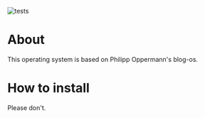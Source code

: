 ![tests](https://github.com/darkstormdev/os/actions/workflows/code.yml/badge.svg)
# About
This operating system is based on Philipp Oppermann's blog-os.
# How to install
Please don't.
